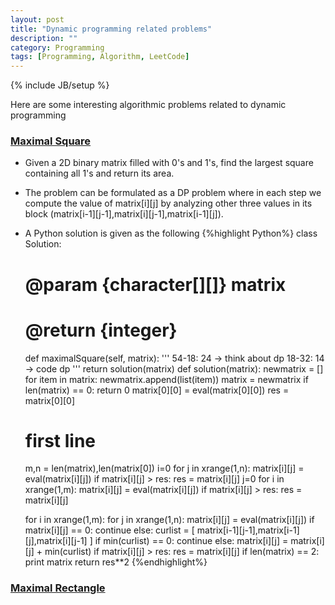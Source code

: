 ```yaml
---
layout: post
title: "Dynamic programming related problems"
description: ""
category: Programming
tags: [Programming, Algorithm, LeetCode]
---
```

{% include JB/setup %}

Here are some interesting algorithmic problems related to dynamic programming

### [Maximal Square](https://leetcode.com/problems/maximal-square/)
- Given a 2D binary matrix filled with 0's and 1's, find the largest square containing all 1's and return its area.
- The problem can be formulated as a DP problem where in each step we compute the value of matrix[i][j] by analyzing other three values in its block (matrix[i-1][j-1],matrix[i][j-1],matrix[i-1][j]).
- A Python solution is given as the following
{%highlight Python%}
class Solution:
    # @param {character[][]} matrix
    # @return {integer}
    def maximalSquare(self, matrix):
        '''
        54-18: 24 -> think about dp
        18-32: 14 -> code dp
        '''
        return solution(matrix)
def solution(matrix):
    newmatrix = []
    for item in matrix:
        newmatrix.append(list(item))
    matrix = newmatrix
    if len(matrix) == 0: return 0
    matrix[0][0] = eval(matrix[0][0])
    res = matrix[0][0]
    # first line
    m,n = len(matrix),len(matrix[0])
    i=0
    for j in xrange(1,n):
        matrix[i][j] = eval(matrix[i][j])
        if matrix[i][j] > res: res = matrix[i][j]
    j=0
    for i in xrange(1,m):
        matrix[i][j] = eval(matrix[i][j])
        if matrix[i][j] > res: res = matrix[i][j]
        
    for i in xrange(1,m):
        for j in xrange(1,n):
            matrix[i][j] = eval(matrix[i][j])
            if matrix[i][j] == 0:
                continue
            else:
                curlist = [ matrix[i-1][j-1],matrix[i-1][j],matrix[i][j-1] ]
                if min(curlist) == 0:
                    continue
                else:
                    matrix[i][j] = matrix[i][j] + min(curlist)
                    if matrix[i][j] > res:
                        res = matrix[i][j]
    if len(matrix) == 2: print matrix 
    return res**2
{%endhighlight%}

### [Maximal Rectangle](https://leetcode.com/problems/maximal-rectangle/)
